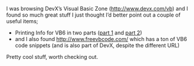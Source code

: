 I was browsing DevX&#8217;s Visual Basic Zone (<http://www.devx.com/vb>) and I found so much great stuff I just thought I&#8217;d better point out a couple of useful items;

  * Printing Info for VB6 in two parts ([part 1](http://www.devx.com/getHelpOn/10MinuteSolution/18219) and [part 2](http://www.devx.com/getHelpOn/10MinuteSolution/20103))
  * and I also found <http://www.freevbcode.com/> which has a ton of VB6 code snippets (and is also part of DevX, despite the different URL)

Pretty cool stuff, worth checking out.